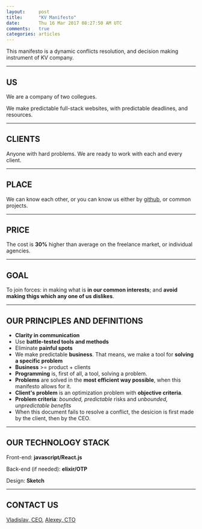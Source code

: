 ```yaml
---
layout:     post
title:      "KV Manifesto"
date:       Thu 16 Mar 2017 08:27:50 AM UTC
comments:   true
categories: articles
---
```


This manifesto is a dynamic conflicts resolution, and decision making instrument of KV company.

---

## US

We are a company of two collegues.

We make predictable full-stack websites, with predictable deadlines, and resources.

---

## CLIENTS

Anyone with hard problems. We are ready to work with each and every client.

---

## PLACE

We can know each other, or you can know us either by [github](https://github.com/naissur), or common projects.

---

## PRICE

The cost is **30%** higher than average on the freelance market, or individual agencies.

---

## GOAL

To join forces: in making what is **in our common interests**; and **avoid making thigs which any one of us dislikes**.


---

## OUR PRINCIPLES AND DEFINITIONS

- **Clarity in communication**
- Use **battle-tested tools and methods**
- Eliminate **painful spots**
- We make predictable **business**. That means, we make a tool for **solving a specific problem**
- **Business** >= product + clients
- **Programming** is, first of all, a tool, solving a problem.
- **Problems** are solved in the **most efficient way possible**, when this manifesto allows for it.
- **Client's problem** is an optimization problem with **objective criteria**.
- **Problem criteria**: *bounded, predictable* risks and *unbounded, unpredictable benefits*
- When this document fails to resolve a conflict, the desicion is first made by the client, then by the CEO.

---

## OUR TECHNOLOGY STACK

Front-end: **javascript/React.js**

Back-end (if needed): **elixir/OTP**

Design: **Sketch**

---

## CONTACT US

[Vladislav, CEO](mailto:vlad.aituganov@gmail.com?Subject=KV), [Alexey, CTO](mailto:alexey.knyshev@gmail.com?Subject=KV)

